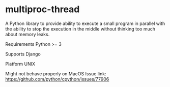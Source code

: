 # multiproc-thread
A Python library to provide ability to execute a small program in parallel with the ability to stop the execution in the middle without thinking too much about memory leaks.

Requirements
Python >= 3

Supports
Django

Platform
UNIX

Might not behave properly on MacOS 
Issue link: https://github.com/python/cpython/issues/77906
